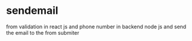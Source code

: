 # sendemail
from validation in react js and phone number in backend  node js and send the email to the from submiter
